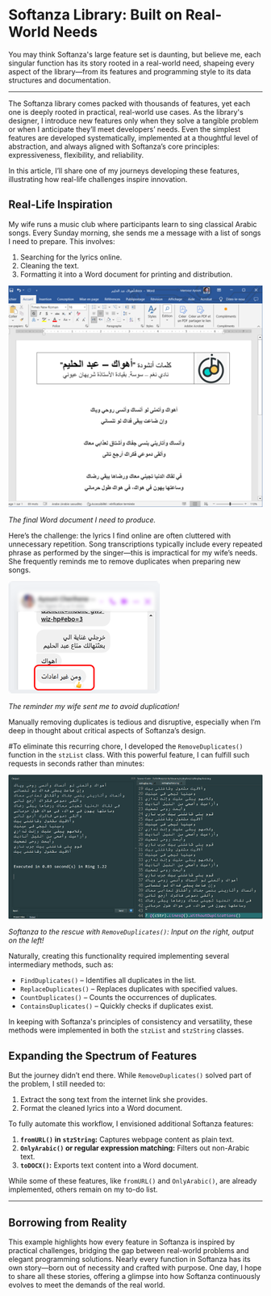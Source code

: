 # Softanza Library: Built on Real-World Needs  

You may think Softanza's large feature set is daunting, but believe me, each singular function has its story rooted in a real-world need, shapeing every aspect of the library—from its features and programming style to its data structures and documentation.  

---

The Softanza library comes packed with thousands of features, yet each one is deeply rooted in practical, real-world use cases. As the library's designer, I introduce new features only when they solve a tangible problem or when I anticipate they’ll meet developers’ needs. Even the simplest features are developed systematically, implemented at a thoughtful level of abstraction, and always aligned with Softanza’s core principles: expressiveness, flexibility, and reliability.

In this article, I’ll share one of my journeys developing these features, illustrating how real-life challenges inspire innovation.


## Real-Life Inspiration

My wife runs a music club where participants learn to sing classical Arabic songs. Every Sunday morning, she sends me a message with a list of songs I need to prepare. This involves:
1. Searching for the lyrics online.
2. Cleaning the text.
3. Formatting it into a Word document for printing and distribution.

![A word document containing the lyrics of an Arabic song](../images/stz-word-doc-arabic-song.png)


*The final Word document I need to produce.*

Here’s the challenge: the lyrics I find online are often cluttered with unnecessary repetition. Song transcriptions typically include every repeated phrase as performed by the singer—this is impractical for my wife’s needs. She frequently reminds me to remove duplicates when preparing new songs.

![A message reminding me to remove duplicates](../images/stz-message-to-transcribe-a-song.png)


*The reminder my wife sent me to avoid duplication!*

Manually removing duplicates is tedious and disruptive, especially when I’m deep in thought about critical aspects of Softanza’s design.


#To eliminate this recurring chore, I developed the `RemoveDuplicates()` function in the `stzList` class. With this powerful feature, I can fulfill such requests in seconds rather than minutes:  

![Softanza RemoveDuplicates() in action](../images/stz-remove-dupplicates-arabic-song.png)


*Softanza to the rescue with `RemoveDuplicates()`: Input on the right, output on the left!*  

Naturally, creating this functionality required implementing several intermediary methods, such as:  
- `FindDuplicates()` – Identifies all duplicates in the list.  
- `ReplaceDuplicates()` – Replaces duplicates with specified values.  
- `CountDuplicates()` – Counts the occurrences of duplicates.  
- `ContainsDuplicates()` – Quickly checks if duplicates exist.  

In keeping with Softanza's principles of consistency and versatility, these methods were implemented in both the `stzList` and `stzString` classes.  

## Expanding the Spectrum of Features  

But the journey didn’t end there. While `RemoveDuplicates()` solved part of the problem, I still needed to:
1. Extract the song text from the internet link she provides.
2. Format the cleaned lyrics into a Word document.

To fully automate this workflow, I envisioned additional Softanza features:

1. **`fromURL()` in `stzString`:** Captures webpage content as plain text.
2. **`OnlyArabic()` or regular expression matching:** Filters out non-Arabic text.
3. **`toDOCX()`:** Exports text content into a Word document.

While some of these features, like `fromURL()` and `OnlyArabic()`, are already implemented, others remain on my to-do list.

---

## Borrowing from Reality  

This example highlights how every feature in Softanza is inspired by practical challenges, bridging the gap between real-world problems and elegant programming solutions. Nearly every function in Softanza has its own story—born out of necessity and crafted with purpose. One day, I hope to share all these stories, offering a glimpse into how Softanza continuously evolves to meet the demands of the real world.